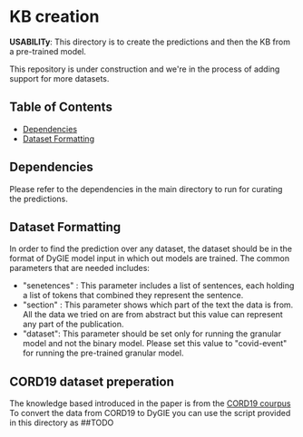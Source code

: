 # KB creation 

**USABILITy**: This directory is to create the predictions and then the KB from a pre-trained model.

This repository is under construction and we're in the process of adding support for more datasets.


## Table of Contents
- [Dependencies](#dependencies)
- [Dataset Formatting](#dataset_formatting)


## Dependencies
Please refer to the dependencies in the main directory to run for curating the predictions.

## Dataset Formatting
In order to find the prediction over any dataset, the dataset should be in the format of DyGIE model input in which out models are trained. 
The common parameters that are needed includes:

- "senetences" : This parameter includes a list of sentences, each holding a list of tokens that combined they represent the sentence.
- "section" : This parameter shows which part of the text the data is from. All the data we tried on are from abstract but this value can represent any part of the publication.
- "dataset": This parameter should be set only for running the granular model and not the binary model. Please set this value to "covid-event" for running the pre-trained granular model. 

## CORD19 dataset preperation
The knowledge based introduced in the paper is from  the [CORD19 courpus](https://www.kaggle.com/allen-institute-for-ai/CORD-19-research-challenge)
To convert the data from CORD19 to DyGIE you can use the script provided in this directory as ##TODO

 
